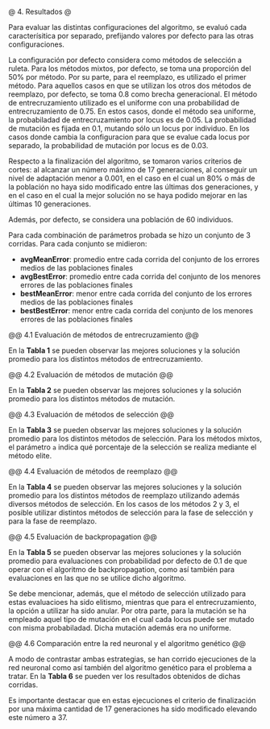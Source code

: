 @ 4. Resultados @

Para evaluar las distintas configuraciones del algoritmo, se evaluó cada caracterísitica por separado,
prefijando valores por defecto para las otras configuraciones.

La configuración por defecto considera como métodos de selección a ruleta.
Para los métodos mixtos, por defecto, se toma una proporción del 50% por método.
Por su parte, para el reemplazo, es utilizado el primer método.
Para aquellos casos en que se utilizan los otros dos métodos de reemplazo,
por defecto, se toma 0.8 como brecha generacional.
El método de entrecruzamiento utilizado es el uniforme con una probabilidad de entrecruzamiento de 0.75. En estos casos, donde el método sea uniforme, la probabiladad de entrecruzamiento por locus es de 0.05.
La probabilidad de mutación es fijada en 0.1, mutando sólo un locus por individuo.
En los casos donde cambia la configuracion para que se evalue cada locus por separado,
la probabilidad de mutación por locus es de 0.03.

Respecto a la finalización del algoritmo, se tomaron varios criterios de cortes:
al alcanzar un número máximo de 17 generaciones, al conseguir un nivel de adaptación menor a 0.001,
en el caso en el cual un 80% o más de la población no haya sido modificado entre
las últimas dos generaciones, y en el caso en el cual la mejor solución no se haya podido mejorar
en las últimas 10 generaciones.

Además, por defecto, se considera una población de 60 individuos.

Para cada combinación de parámetros probada se hizo un conjunto de 3 corridas.
Para cada conjunto se midieron:

* __avgMeanError__: promedio entre cada corrida del conjunto de los errores medios de las poblaciones finales
* __avgBestError__: promedio entre cada corrida del conjunto de los menores errores de las poblaciones finales
* __bestMeanError__: menor entre cada corrida del conjunto de los errores medios de las poblaciones finales
* __bestBestError__: menor entre cada corrida del conjunto de los menores errores de las poblaciones finales

@@ 4.1 Evaluación de métodos de entrecruzamiento @@

En la **Tabla 1** se pueden observar las mejores soluciones y la solución promedio
para los distintos métodos de entrecruzamiento.

@@ 4.2 Evaluación de métodos de mutación @@

En la **Tabla 2** se pueden observar las mejores soluciones y la solución promedio
para los distintos métodos de mutación.

@@ 4.3 Evaluación de métodos de selección @@

En la **Tabla 3** se pueden observar las mejores soluciones y la solución promedio
para los distintos métodos de selección.
Para los métodos mixtos, el parámetro `a` indica qué porcentaje de la selección
se realiza mediante el método elite.

@@ 4.4 Evaluación de métodos de reemplazo @@

En la **Tabla 4** se pueden observar las mejores soluciones y la solución promedio
para los distintos métodos de reemplazo utilizando además diversos métodos de selección.
En los casos de los métodos 2 y 3, el posible utilizar distintos métodos de
selección para la fase de selección y para la fase de reemplazo.

@@ 4.5 Evaluación de backpropagation @@

En la **Tabla 5** se pueden observar las mejores soluciones y la solución promedio
para evaluaciones con probabilidad por defecto de 0.1 de que operar con el algoritmo de backpropagation,
como así también para evaluaciones en las que no se utilice dicho algoritmo.

Se debe mencionar, además, que el método de selección utilizado para estas evaluacioes ha sido elitismo,
mientras que para el entrecruzamiento, la opción a utilizar ha sido anular.
Por otra parte, para la mutación se ha empleado aquel tipo de mutación en el cual cada locus
puede ser mutado con misma probabiladad. Dicha mutación además era no uniforme.

@@ 4.6 Comparación entre la red neuronal y el algoritmo genético @@

A modo de contrastar ambas estrategias, se han corrido ejecuciones de la red neuronal
como así también del algoritmo genético para el problema a tratar.
En la **Tabla 6** se pueden ver los resultados obtenidos de dichas corridas.

Es importante destacar que en estas ejecuciones el criterio de finalización
por una máxima cantidad de 17 generaciones ha sido modificado elevando este número a 37.

